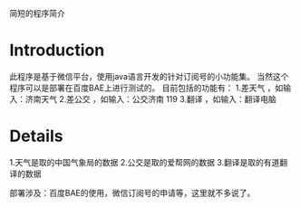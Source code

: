 简短的程序简介

# Introduction #

此程序是基于微信平台，使用java语言开发的针对订阅号的小功能集。
当然这个程序可以是部署在百度BAE上进行测试的。
目前包括的功能有：
1.差天气 ，如输入：济南天气
2.差公交 ，如输入：公交济南 119
3.翻译   ，如输入：翻译电脑

# Details #

1.天气是取的中国气象局的数据
2.公交是取的爱帮网的数据
3.翻译是取的有道翻译的数据

部署涉及：百度BAE的使用，微信订阅号的申请等，这里就不多说了。
